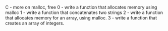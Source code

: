 C - more on malloc, free
0 - write a function that allocates memory using malloc
1 - write a function that concatenates two strings 
2 - write a function that allocates memory for an array, using malloc.
3 - write a function that creates an array of integers.

